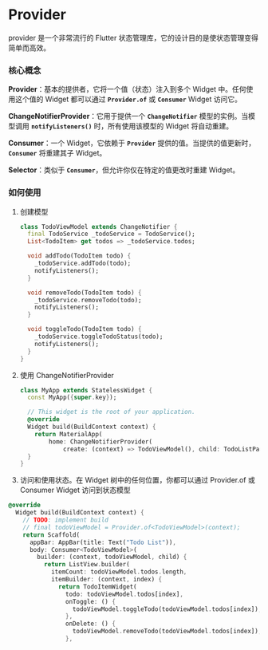 # Provider

provider 是一个非常流行的 Flutter 状态管理库，它的设计目的是使状态管理变得简单而高效。

### 核心概念

**Provider**：基本的提供者，它将一个值（状态）注入到多个 Widget 中。任何使用这个值的 Widget 都可以通过 **`Provider.of`** 或 **`Consumer`** Widget 访问它。

**ChangeNotifierProvider**：它用于提供一个 **`ChangeNotifier`** 模型的实例。当模型调用 **`notifyListeners()`** 时，所有使用该模型的 Widget 将自动重建。

**Consumer**：一个 Widget，它依赖于 **`Provider`** 提供的值。当提供的值更新时，**`Consumer`** 将重建其子 Widget。

**Selector**：类似于 **`Consumer`**，但允许你仅在特定的值更改时重建 Widget。

### 如何使用

1. 创建模型

   ```dart
   class TodoViewModel extends ChangeNotifier {
     final TodoService _todoService = TodoService();
     List<TodoItem> get todos => _todoService.todos;
   
     void addTodo(TodoItem todo) {
       _todoService.addTodo(todo);
       notifyListeners();
     }
   
     void removeTodo(TodoItem todo) {
       _todoService.removeTodo(todo);
       notifyListeners();
     }
   
     void toggleTodo(TodoItem todo) {
       _todoService.toggleTodoStatus(todo);
       notifyListeners();
     }
   }
   ```

   

2. 使用 ChangeNotifierProvider

   ```dart
   class MyApp extends StatelessWidget {
     const MyApp({super.key});
   
     // This widget is the root of your application.
     @override
     Widget build(BuildContext context) {
       return MaterialApp(
           home: ChangeNotifierProvider(
               create: (context) => TodoViewModel(), child: TodoListPage()));
     }
   }
   ```

   

3. 访问和使用状态。在 Widget 树中的任何位置，你都可以通过 Provider.of 或 Consumer Widget 访问到状态模型 

```dart
@override
  Widget build(BuildContext context) {
    // TODO: implement build
    // final todoViewModel = Provider.of<TodoViewModel>(context);
    return Scaffold(
      appBar: AppBar(title: Text("Todo List")),
      body: Consumer<TodoViewModel>(
        builder: (context, todoViewModel, child) {
          return ListView.builder(
            itemCount: todoViewModel.todos.length,
            itemBuilder: (context, index) {
              return TodoItemWidget(
                todo: todoViewModel.todos[index],
                onToggle: () {
                  todoViewModel.toggleTodo(todoViewModel.todos[index]);
                },
                onDelete: () {
                  todoViewModel.removeTodo(todoViewModel.todos[index]);
                },
```

